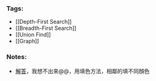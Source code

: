 ### Tags:
- [[Depth-First Search]]
- [[Breadth-First Search]]
- [[Union Find]]
- [[Graph]]
### Notes:
- [解答](https://leetcode.com/problems/is-graph-bipartite/solutions/3540122/image-explanation-both-bfs-dfs-ways-c-java-python/)，我想不出來@@，用填色方法，相鄰的填不同顏色

